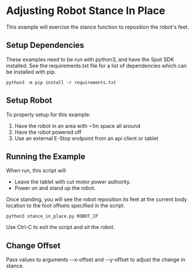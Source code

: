 <!--
Copyright (c) 2022 Boston Dynamics, Inc.  All rights reserved.

Downloading, reproducing, distributing or otherwise using the SDK Software
is subject to the terms and conditions of the Boston Dynamics Software
Development Kit License (20191101-BDSDK-SL).
-->

# Adjusting Robot Stance In Place

This example will exercise the stance function to reposition the robot's feet.

## Setup Dependencies

These examples need to be run with python3, and have the Spot SDK installed. See the requirements.txt file for a list of dependencies which can be installed with pip.

```
python3 -m pip install -r requirements.txt
```

## Setup Robot

To properly setup for this example:

1. Have the robot in an area with ~1m space all around
2. Have the robot powered off
3. Use an external E-Stop endpoint from an api client or tablet

## Running the Example

When run, this script will

- Leave the tablet with cut motor power authority.
- Power on and stand up the robot.

Once standing, you will see the robot reposition its feet at the current body location to the foot offsets specified in the script.

```
python3 stance_in_place.py ROBOT_IP
```

Use Ctrl-C to exit the script and sit the robot.

## Change Offset

Pass values to arguments --x-offset and --y-offset to adjust the change in stance.
